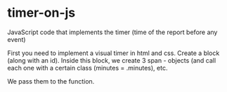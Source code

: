 # timer-on-js
JavaScript code that implements the timer (time of the report before any event)


First you need to implement a visual timer in html and css. Create a block (along with an id). Inside this block, we create 3 span - objects (and call each one with a certain class (minutes = .minutes), etc.

We pass them to the function.

